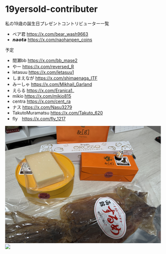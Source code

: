 # 19yersold-contributer
私の19歳の誕生日プレゼントコントリビューター一覧

* ベア君 https://x.com/bear_wash9663
* 𝙣𝙖𝙤𝙩𝙖 https://x.com/naohanpen_coins

予定

* 間瀬bb https://x.com/bb_mase2
* やー https://x.com/reversed_R
* letasuu https://x.com/letasuu1
* しまえなが https://x.com/shimaenaga_ITF
* みーしゃ https://x.com/Mikhail_Garland
* えらる https://x.com/Eranica1_
* mikio https://x.com/mikio815
* centra https://x.com/cent_ra
* ナス https://x.com/Nasu3279
* TakutoMuramatsu https://x.com/Takuto_620
* fly　https://x.com/fly_1217

![](itiran.jpg)
![](pasuta.jpg)
